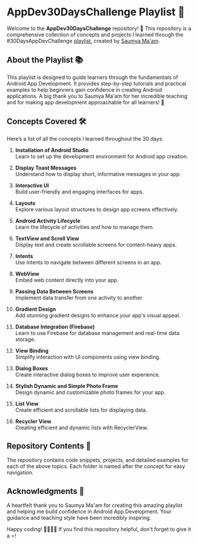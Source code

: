 # AppDev30DaysChallenge Playlist 🚀

Welcome to the **AppDev30DaysChallenge** repository! 🎉 This repository is a comprehensive collection of concepts and projects I learned through the #30DaysAppDevChallenge [playlist](https://www.youtube.com/playlist?list=PLTV_nsuD2lf4UCTV6xwvNPvFdmCNKyhc8), created by [Saumya Ma'am](https://www.linkedin.com/in/saumya1singh/). 

## About the Playlist 📚

This playlist is designed to guide learners through the fundamentals of Android App Development. It provides step-by-step tutorials and practical examples to help beginners gain confidence in creating Android applications. A big thank you to Saumya Ma'am for her incredible teaching and for making app development approachable for all learners! 🙌

## Concepts Covered 🛠️

Here’s a list of all the concepts I learned throughout the 30 days:

1. **Installation of Android Studio**  
   Learn to set up the development environment for Android app creation.

2. **Display Toast Messages**  
   Understand how to display short, informative messages in your app.

3. **Interactive UI**  
   Build user-friendly and engaging interfaces for apps.

4. **Layouts**  
   Explore various layout structures to design app screens effectively.

5. **Android Activity Lifecycle**  
   Learn the lifecycle of activities and how to manage them.

6. **TextView and Scroll View**  
   Display text and create scrollable screens for content-heavy apps.

7. **Intents**  
   Use intents to navigate between different screens in an app.

8. **WebView**  
   Embed web content directly into your app.

9. **Passing Data Between Screens**  
   Implement data transfer from one activity to another.

10. **Gradient Design**  
    Add stunning gradient designs to enhance your app's visual appeal.

11. **Database Integration (Firebase)**  
    Learn to use Firebase for database management and real-time data storage.

12. **View Binding**  
    Simplify interaction with UI components using view binding.

13. **Dialog Boxes**  
    Create interactive dialog boxes to improve user experience.

14. **Stylish Dynamic and Simple Photo Frame**  
    Design dynamic and customizable photo frames for your app.

15. **List View**  
    Create efficient and scrollable lists for displaying data.

16. **Recycler View**  
    Creating efficient and dynamic lists with RecyclerView.

## Repository Contents 📂

The repository contains code snippets, projects, and detailed examples for each of the above topics. Each folder is named after the concept for easy navigation.

## Acknowledgments 🙏
A heartfelt thank you to Saumya Ma'am for creating this amazing playlist and helping me build confidence in Android App Development. Your guidance and teaching style have been incredibly inspiring.


Happy coding! 👩‍💻👨‍💻 If you find this repository helpful, don't forget to give it a ⭐!
